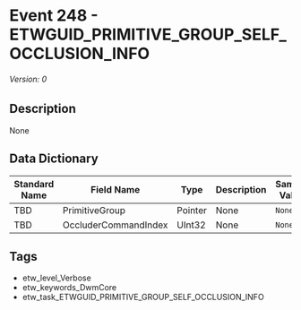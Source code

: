 # Event 248 - ETWGUID_PRIMITIVE_GROUP_SELF_OCCLUSION_INFO
###### Version: 0

## Description
None

## Data Dictionary
|Standard Name|Field Name|Type|Description|Sample Value|
|---|---|---|---|---|
|TBD|PrimitiveGroup|Pointer|None|`None`|
|TBD|OccluderCommandIndex|UInt32|None|`None`|

## Tags
* etw_level_Verbose
* etw_keywords_DwmCore
* etw_task_ETWGUID_PRIMITIVE_GROUP_SELF_OCCLUSION_INFO